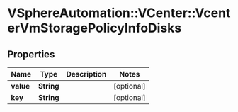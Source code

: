 # VSphereAutomation::VCenter::VcenterVmStoragePolicyInfoDisks

## Properties
Name | Type | Description | Notes
------------ | ------------- | ------------- | -------------
**value** | **String** |  | [optional] 
**key** | **String** |  | [optional] 


